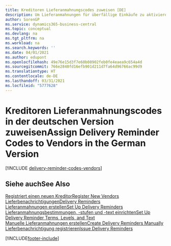 ```yaml
---
title: Kreditoren Lieferanmahnungscodes zuweisen [DE]
description: Um Lieferanmahnungen für überfällige Einkäufe zu aktivieren, müssen Sie Kreditoren Lieferanmahnungsbedingungen in der deutschen Version zuweisen.
author: SorenGP
ms.service: dynamics365-business-central
ms.topic: conceptual
ms.devlang: na
ms.tgt_pltfrm: na
ms.workload: na
ms.search.keywords: ''
ms.date: 04/01/2021
ms.author: edupont
ms.openlocfilehash: 49e76e15d3f7e60b08902feb0fe4eaea9c654a4d
ms.sourcegitcommit: 766e2840fd16efb901d211d7fa64d96766ac99d9
ms.translationtype: HT
ms.contentlocale: de-DE
ms.lasthandoff: 03/31/2021
ms.locfileid: "5777628"
---
```

# <a name="assign-delivery-reminder-codes-to-vendors-in-the-german-version"></a><span data-ttu-id="f2287-103">Kreditoren Lieferanmahnungscodes in der deutschen Version zuweisen</span><span class="sxs-lookup"><span data-stu-id="f2287-103">Assign Delivery Reminder Codes to Vendors in the German Version</span></span>

[!INCLUDE [delivery-reminder-codes-vendors](../includes/ATCHDE/delivery-reminder-codes-vendors.md)]

## <a name="see-also"></a><span data-ttu-id="f2287-104">Siehe auch</span><span class="sxs-lookup"><span data-stu-id="f2287-104">See Also</span></span>

[<span data-ttu-id="f2287-105">Registriert einen neuen Kreditor</span><span class="sxs-lookup"><span data-stu-id="f2287-105">Register New Vendors</span></span>](../../purchasing-how-register-new-vendors.md)  
[<span data-ttu-id="f2287-106">Lieferbenachrichtigungen</span><span class="sxs-lookup"><span data-stu-id="f2287-106">Delivery Reminders</span></span>](delivery-reminders.md)  
[<span data-ttu-id="f2287-107">Lieferanmahnungen erstellen</span><span class="sxs-lookup"><span data-stu-id="f2287-107">Set Up Delivery Reminders</span></span>](how-to-set-up-delivery-reminders.md)  
[<span data-ttu-id="f2287-108">Lieferanmahnungsbestimmungen, -stufen und -text einrichten</span><span class="sxs-lookup"><span data-stu-id="f2287-108">Set Up Delivery Reminder Terms, Levels, and Text</span></span>](how-to-set-up-delivery-reminder-terms-levels-and-text.md)  
[<span data-ttu-id="f2287-109">Manuelle Lieferanmahnungen erstellen</span><span class="sxs-lookup"><span data-stu-id="f2287-109">Create Delivery Reminders Manually</span></span>](how-to-create-delivery-reminders-manually.md)  
[<span data-ttu-id="f2287-110">Lieferbenachrichtigung registrieren</span><span class="sxs-lookup"><span data-stu-id="f2287-110">Issue Delivery Reminders</span></span>](how-to-issue-delivery-reminders.md)  


[!INCLUDE[footer-include](../../includes/footer-banner.md)]